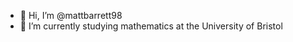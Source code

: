 - 👋 Hi, I’m @mattbarrett98
- 🌱 I’m currently studying mathematics at the University of Bristol 

<!---
mattbarrett98/mattbarrett98 is a ✨ special ✨ repository because its `README.md` (this file) appears on your GitHub profile.
You can click the Preview link to take a look at your changes.
--->
